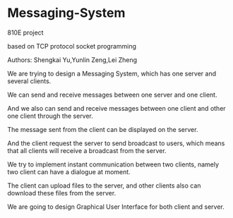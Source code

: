 # Messaging-System
810E project

based on TCP protocol socket programming

Authors: Shengkai Yu,Yunlin Zeng,Lei Zheng


We are trying to design a Messaging System, which has one server and several clients.

We can send and receive messages between one server and one client.

And we also can send and receive messages between one client and other one client through the server.

The message sent from the client can be displayed on the server.

And the client request the server to send broadcast to users, which means that all clients will receive a broadcast from the server.

We try to implement instant communication between two clients, namely two client can have a dialogue at moment.

The client can upload files to the server, and other clients also can download these files from the server.

We are going to design Graphical User Interface for both client and server.
